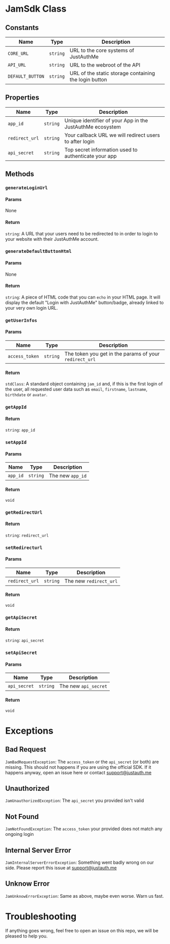 # JamSdk Class

## Constants

|Name            |Type    |Description                                          |
|----------------|--------|-----------------------------------------------------|
|`CORE_URL`      |`string`|URL to the core systems of JustAuthMe                |
|`API_URL`       |`string`|URL to the webroot of the API                        |
|`DEFAULT_BUTTON`|`string`|URL of the static storage containing the login button|

## Properties

|Name          |Type    |Description                                              |
|--------------|--------|---------------------------------------------------------|
|`app_id`      |`string`|Unique identifier of your App in the JustAuthMe ecosystem|
|`redirect_url`|`string`|Your callback URL we will redirect users to after login  |
|`api_secret`  |`string`|Top secret information used to authenticate your app     |

## Methods

### `generateLoginUrl`

#### Params

None

#### Return

`string`: A URL that your users need to be redirected to in order to login to your website
with their JustAuthMe account.

### `generateDefaultButtonHtml`

#### Params

None

#### Return

`string`: A piece of HTML code that you can `echo` in your HTML page. It will display
the default "Login with JustAuthMe" button/badge, already linked to your very own login URL.

### `getUserInfos`

#### Params

|Name          |Type    |Description                                           |
|--------------|--------|------------------------------------------------------|
|`access_token`|`string`|The token you get in the params of your `redirect_url`|

#### Return

`stdClass`: A standard object containing `jam_id` and, if this is the first login of the user,
all requested user data such as `email`, `firstname`, `lastname`, `birthdate` or `avatar`.

### `getAppId`

#### Return

`string`: `app_id`

### `setAppId`

#### Params

|Name    |Type    |Description     |
|--------|--------|----------------|
|`app_id`|`string`|The new `app_id`|

#### Return

`void`

### `getRedirectUrl`

#### Return

`string`: `redirect_url`

### `setRedirecturl`

#### Params

|Name          |Type    |Description           |
|--------------|--------|----------------------|
|`redirect_url`|`string`|The new `redirect_url`|

#### Return

`void`

### `getApiSecret`

#### Return

`string`: `api_secret`

### `setApiSecret`

#### Params

|Name        |Type    |Description         |
|------------|--------|--------------------|
|`api_secret`|`string`|The new `api_secret`|

#### Return

`void`

# Exceptions

## Bad Request

`JamBadRequestException`: The `access_token` or the `api_secret` (or both) are missing.
This should not happens if you are using the official SDK. If it happens anyway, open an
issue here or contact [support@justauth.me](mailto:support@justauth.me)

## Unauthorized

`JamUnauthorizedException`: The `api_secret` you provided isn't valid

## Not Found

`JamNotFoundException`: The `access_token` your provided does not match any ongoing login

## Internal Server Error

`JamInternalServerErrorException`:  Something went badly wrong on our side. Please report
this issue at [support@justauth.me](mailto:support@justauth.me)

## Unknow Error

`JamUnknowErrorException`: Same as above, maybe even worse. Warn us fast.

# Troubleshooting

If anything goes wrong, feel free to open an issue on this repo,
we will be pleased to help you.
